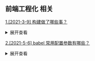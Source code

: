 ## 前端工程化 相关

[1.[2021-3-9] 构建做了哪些事？](https://github.com/HJY-xh/plantTrees/issues/39)

<details>
<summary>展开查看</summary>
<pre>

构建其实是工程化、自动化思想再前端开发中的体现，将一系列流程用代码去实现，让代码自动化地执行这一系列复杂地流程。构建为前端开发注入了更大的活力，解放生产力。
它具体做了以下这些：

-   代码转换：例如将 TypeScript 编译成 JavaScript，将 SCSS 编译成 CSS 等
-   文件优化：例如压缩 JavaScript、CSS、HTML 代码，压缩合并图片等
-   代码分割：例如提取多个页面的公共代码，提取首屏不需要执行的部分代码，让其异步加载
-   模块合并：在采用模块化的项目里会有很多个模块和文件，需要通过构建功能将模块分类合并成一个文件
-   自动刷新：监听本地源代码的变化，自动重新构建、刷新浏览器
-   代码校验：在代码被提交到仓库前需要校验代码是否符合规范，以及单元测试是否通过
-   自动发布：更新代码后，自动构建出线上发布代码并传输给发布系统

</pre>
</details>

[2.[2021-5-6] babel 常用配置参数有哪些？](https://github.com/HJY-xh/plantTrees/issues/217)

<details>
<summary>展开查看</summary>
<pre>

## 一、babel 的作用

babel 的作用 es678 装换成 es5，浏览器可以解析的语言。

你所需要的 babel 模块都是作为独立的 npm 包发布的，在 babel7 以后，都以[@babel](https://github.com/babel)开头。

## 二、babel 的模块以及作用

以下基于版本`7.14.0`。

    @babel/core//  babel的核心功能 转义新的语法，如箭头函数
    @babel/cli// 命令行工具，可以在本地运行babel
    @babel/preset-env// 预设，继承了一些基础的插件
    @babel/polyfill// babel/core 只转义新的语法，@babel/polyfill 解析新的api如map，以及浏览器不支持的原生功能，如fetch

## 三、其他

1. `.babelrc.json` 与`babel.config.json`的区别？

> 假如仅适用于项目的某个部分，建议使用 babelrc.json，其他使用 babel.config.json(官网推荐)。

1. babel 7x 与 babel8x。

babel 官网写的是升级到 babel7，看网上文章是写的升级到 babel8。babel-loader8 对应的是 babel-core7。babel7 到 babel8 用的是两套包。

</pre>
</details>
